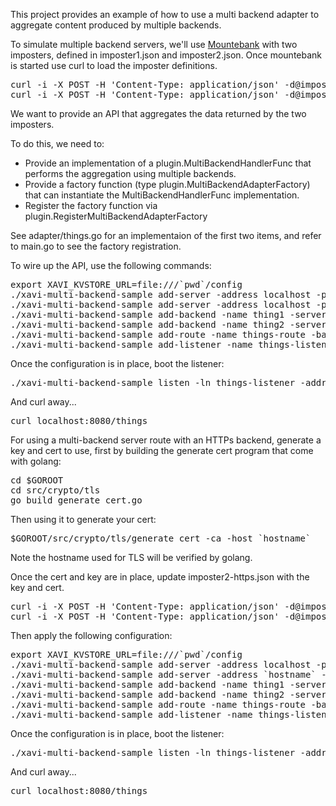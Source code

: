 This project provides an example of how to use a multi backend adapter to aggregate content
produced by multiple backends.

To simulate multiple backend servers, we'll use [Mountebank](http://www.mbtest.org/) with two imposters, defined in imposter1.json
and imposter2.json. Once mountebank is started use curl to load the imposter definitions.

<pre>
curl -i -X POST -H 'Content-Type: application/json' -d@imposter1.json http://127.0.0.1:2525/imposters
curl -i -X POST -H 'Content-Type: application/json' -d@imposter2.json http://127.0.0.1:2525/imposters
</pre>

We want to provide an API that aggregates the data returned by the two imposters.

To do this, we need to:

* Provide an implementation of a plugin.MultiBackendHandlerFunc that performs the aggregation using multiple backends.
* Provide a factory function (type plugin.MultiBackendAdapterFactory) that can instantiate the MultiBackendHandlerFunc implementation.
* Register the factory function via plugin.RegisterMultiBackendAdapterFactory

See adapter/things.go for an implementaion of the first two items, and refer to main.go to see the factory registration.

To wire up the API, use the following commands:

<pre>
export XAVI_KVSTORE_URL=file:///`pwd`/config
./xavi-multi-backend-sample add-server -address localhost -port 5000 -name thing1svr
./xavi-multi-backend-sample add-server -address localhost -port 6000 -name thing2svr
./xavi-multi-backend-sample add-backend -name thing1 -servers thing1svr
./xavi-multi-backend-sample add-backend -name thing2 -servers thing2svr
./xavi-multi-backend-sample add-route -name things-route -backends thing1,thing2 -base-uri /things -plugins SessionId,Timing,Recovery -multibackend-adapter handle-things
./xavi-multi-backend-sample add-listener -name things-listener -routes things-route
</pre>

Once the configuration is in place, boot the listener:

<pre>
./xavi-multi-backend-sample listen -ln things-listener -address 0.0.0.0:8080
</pre>

And curl away...

<pre>
curl localhost:8080/things
</pre>


For using a multi-backend server route with an HTTPs backend, generate a key and cert to use, first by building the
generate cert program that come with golang:

<pre>
cd $GOROOT
cd src/crypto/tls
go build generate_cert.go
</pre>

Then using it to generate your cert:

<pre>
$GOROOT/src/crypto/tls/generate_cert -ca -host `hostname`
</pre>

Note the hostname used for TLS will be verified by golang.

Once the cert and key are in place, update imposter2-https.json with the key and cert.

<pre>
curl -i -X POST -H 'Content-Type: application/json' -d@imposter1.json http://127.0.0.1:2525/imposters
curl -i -X POST -H 'Content-Type: application/json' -d@imposter2-https.json http://127.0.0.1:2525/imposters
</pre>

Then apply the following configuration:

<pre>
export XAVI_KVSTORE_URL=file:///`pwd`/config
./xavi-multi-backend-sample add-server -address localhost -port 5000 -name thing1svr
./xavi-multi-backend-sample add-server -address `hostname` -port 6000 -name thing2svr
./xavi-multi-backend-sample add-backend -name thing1 -servers thing1svr
./xavi-multi-backend-sample add-backend -name thing2 -servers thing2svr -cacert-path ./cert.pem -tls-only=true
./xavi-multi-backend-sample add-route -name things-route -backends thing1,thing2 -base-uri /things -plugins SessionId,Timing,Recovery -multibackend-adapter handle-things
./xavi-multi-backend-sample add-listener -name things-listener -routes things-route
</pre>

Once the configuration is in place, boot the listener:

<pre>
./xavi-multi-backend-sample listen -ln things-listener -address 0.0.0.0:8080
</pre>

And curl away...

<pre>
curl localhost:8080/things
</pre>